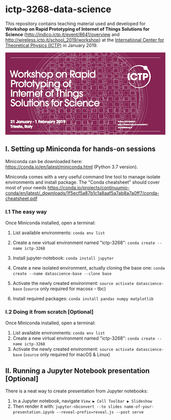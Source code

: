 # ictp-3268-data-science

This repository contains teaching material used and developed for **Workshop on Rapid Prototyping of Internet of Things Solutions for Science** (http://indico.ictp.it/event/8641/overview and http://wireless.ictp.it/school_2019/workshop) at the [International Center for Theoretical Physics (ICTP)](https://www.ictp.it/) in January 2019.

![Poster](lectures/img/poster.png)

## I. Setting up Miniconda for hands-on sessions
Miniconda can be downloaded here: https://conda.io/en/latest/miniconda.html (Python 3.7 version).

Miniconda comes with a very useful command line tool to manage isolate environments and install package. The "Conda cheatsheet" should cover most of your needs https://conda.io/projects/continuumio-conda/en/latest/_downloads/1f5ecf5a87b1c1a8aaf5a7ab8a7a0ff7/conda-cheatsheet.pdf

### I.1 The easy way
Once Miniconda installed, open a terminal:

1. List available environments: `conda env list`
2. Create a new virtual environment named "ictp-3268": `conda create --name ictp-3268`


2. Install jupyter-notebook: `conda install jupyter`
3. Create a new isolated environment, actually cloning the base one: `conda create --name datascience-base --clone base`
4. Activate the newly created environment: `source activate datascience-base` (`source` only required for macosx - tbc)
5. Install required packages: `conda install pandas numpy matplotlib`

### I.2 Doing it from scratch [Optional]
Once Miniconda installed, open a terminal:

1. List available environments: `conda env list`
2. Create a new virtual environment named "ictp-3268": `conda create --name ictp-3268`
3. Activate the newly created environment: `source activate datascience-base` (`source` only required for macOS & Linux)

## II. Running a Jupyter Notebook presentation [Optional]
There is a neat way to create presentation from Jupyter notebooks:

1. In a Jupyter notebook, navigate `View ▶ Cell Toolbar ▶ Slideshow`
2. Then render it with: `jupyter-nbconvert --to slides name-of-your-presentation.ipynb --reveal-prefix=reveal.js --post serve`
